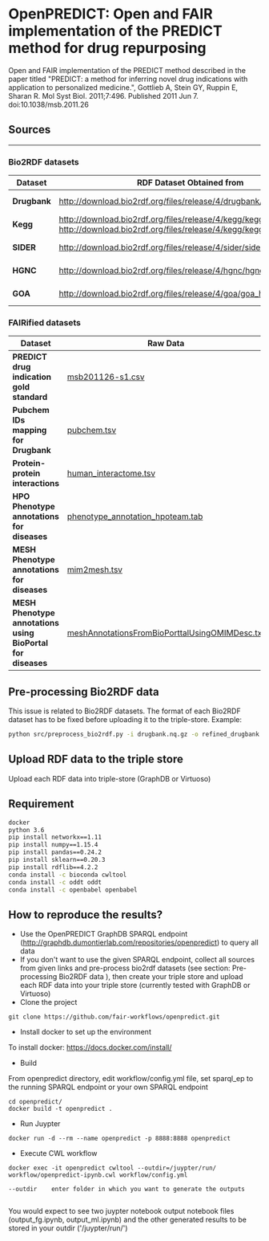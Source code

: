 # OpenPREDICT: Open and FAIR implementation of the PREDICT method for drug repurposing

Open and FAIR implementation of the PREDICT method described in the paper titled "PREDICT: a method for inferring novel drug indications with application to personalized medicine.", Gottlieb A, Stein GY, Ruppin E, Sharan R. Mol Syst Biol. 2011;7:496. Published 2011 Jun 7. doi:10.1038/msb.2011.26

## Sources
-------

### Bio2RDF datasets
| Dataset | RDF Dataset Obtained from | Metadata |
|-------------| ------------- | ------------- |
| **Drugbank**| http://download.bio2rdf.org/files/release/4/drugbank/drugbank.nq.gz | http://download.bio2rdf.org/files/release/4/drugbank/bio2rdf-drugbank.nq |
| **Kegg** | http://download.bio2rdf.org/files/release/4/kegg/kegg-drug.nq.gz \\ http://download.bio2rdf.org/files/release/4/kegg/kegg-genes.nq.gz | http://download.bio2rdf.org/files/release/4/kegg/bio2rdf-kegg.nq |
|**SIDER** | http://download.bio2rdf.org/files/release/4/sider/sider-se.nq.gz | http://download.bio2rdf.org/files/release/4/sider/bio2rdf-sider.nq |
| **HGNC** | http://download.bio2rdf.org/files/release/4/hgnc/hgnc.nq.gz | http://download.bio2rdf.org/files/release/4/hgnc/bio2rdf-hgnc.nq |
| **GOA** | http://download.bio2rdf.org/files/release/4/goa/goa_human.nq.gz | http://download.bio2rdf.org/files/release/4/goa/bio2rdf-goa.nq |

### FAIRified datasets
| Dataset | Raw Data| RDF Data Generated  | Metadata | Generated By |
|-------------| ------------- | ------------- |  ------------- | ------------- |
| **PREDICT drug indication gold standard**| [msb201126-s1.csv](data/external/msb201126-s1.csv) | [predict_gold_standard_omim.nq.gz](data/rdf/predict_gold_standard_omim.nq.gz) | [predict_gold_standard_omim_metadata.nq](data/rdf/predict_gold_standard_omim_metadata.nq) | [MappingPREDICTGoldstandard.ipynb](MappingPREDICTGoldstandard.ipynb) |
| **Pubchem IDs mapping for Drugbank** | [pubchem.tsv](data/external/pubchem.tsv) | [pubchem_mapping.nq.gz](data/rdf/pubchem_mapping.nq.gz) | [pubchem_mapping_metadata.nq](data/rdf/pubchem_mapping_metadata.nq) | [RDFConversionOfPubchemMapping.ipynb](RDFConversionOfPubchemMapping.ipynb) |
| **Protein-protein interactions** | [human_interactome.tsv](data/external/human_interactome.tsv) | [human_interactome.nq.gz](data/rdf/human_interactome.nq.gz) | [human_interactome_metadata.nq](data/rdf/human_interactome_metadata.nq) | [HumanInteractome.ipynb](HumanInteractome.ipynb) |
| **HPO Phenotype annotations for diseases** | [phenotype_annotation_hpoteam.tab](external/phenotype_annotation_hpoteam.tab) | [hpo_annotations.nq.gz](data/rdf/hpo_annotations.nq.gz) | [hpo_annotations_metadata.nq](data/rdf/hpo_annotations_metadata.nq) | [OMIMHpoAnnotations.ipynb](OMIMHpoAnnotations.ipynb)| 
| **MESH Phenotype annotations for diseases** |[mim2mesh.tsv](data/external/mim2mesh.tsv) | [omim_mesh_annotations.nq.gz](data/rdf/omim_mesh_annotations.nq.gz) | [omim_mesh_annotations_metadata.nq](data/rdf/omim_mesh_annotations_metadata.nq) | [RDFConversionOfMeshAnnotation.ipynb](RDFConversionOfMeshAnnotation.ipynb) |
| **MESH Phenotype annotations using BioPortal for diseases** | [meshAnnotationsFromBioPorttalUsingOMIMDesc.txt](data/external/meshAnnotationsFromBioPorttalUsingOMIMDesc.txt) | [omim_mesh_bioportal.nq.gz](data/rdf/omim_mesh_bioportal.nq.gz) | [omim_mesh_bioportal_metadata.nq](data/rdf/omim_mesh_bioportal_metadata.nq) | [RDFConversionOfMeshAnnotation-BioPortal.ipynb](RDFConversionOfMeshAnnotation-BioPortal.ipynb) and raw file generated by [getMeshTerms.py](src/getMeshTerms.py )|


## Pre-processing Bio2RDF data
This issue is related to Bio2RDF datasets. The format of each Bio2RDF dataset has to be fixed before uploading it to the triple-store.
Example:
```bash
python src/preprocess_bio2rdf.py -i drugbank.nq.gz -o refined_drugbank.nq.gz
```

## Upload RDF data to the triple store
Upload each RDF data into triple-store (GraphDB or Virtuoso)


## Requirement
```bash
docker
python 3.6
pip install networkx==1.11
pip install numpy==1.15.4
pip install pandas==0.24.2
pip install sklearn==0.20.3
pip install rdflib==4.2.2
conda install -c bioconda cwltool
conda install -c oddt oddt
conda install -c openbabel openbabel
```


## How to reproduce the results?  
* Use the OpenPREDICT GraphDB SPARQL endpoint (http://graphdb.dumontierlab.com/repositories/openpredict) to query all data
* If you don't want to use the given SPARQL endpoint, collect all sources from given links and pre-process bio2rdf datasets (see section: Pre-processing Bio2RDF data ), then create your triple store and upload each RDF data into your triple store (currently tested with GraphDB or Virtuoso)
* Clone the project
```shell
git clone https://github.com/fair-workflows/openpredict.git
 ```
* Install docker to set up the environment

To install docker:  https://docs.docker.com/install/

* Build

From openpredict directory, edit workflow/config.yml file, set sparql_ep to the running SPARQL endpoint or your own SPARQL endpoint
```shell
cd openpredict/
docker build -t openpredict .
 ```
 
  * Run Juypter
```shell
docker run -d --rm --name openpredict -p 8888:8888 openpredict
 ```

* Execute CWL workflow

```shell
docker exec -it openpredict cwltool --outdir=/juypter/run/ workflow/openpredict-ipynb.cwl workflow/config.yml

--outdir	enter folder in which you want to generate the outputs
 
 ```
You would expect to see two juypter notebook output notebook files (output_fg.ipynb, output_ml.ipynb) and the other generated results to be stored in your outdir ('/juypter/run/')  
 
 



